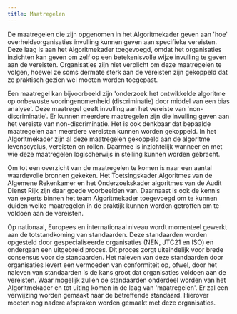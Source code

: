 ```yaml
---
title: Maatregelen
---
```


De maatregelen die zijn opgenomen in het Algoritmekader geven aan 'hoe' overheidsorganisaties invulling kunnen geven aan specifieke vereisten. Deze laag is aan het Algoritmekader toegevoegd, omdat het organisaties inzichten kan geven om zelf op een betekenisvolle wijze invulling te geven aan de vereisten. Organisaties zijn niet verplicht om deze maatregelen te volgen, hoewel ze soms dermate sterk aan de vereisten zijn gekoppeld dat ze praktisch gezien wel moeten worden toegepast.

Een maatregel kan bijvoorbeeld zijn 'onderzoek het ontwikkelde algoritme op onbewuste vooringenomenheid (discriminatie) door middel van een bias analyse'. Deze maatregel geeft invulling aan het vereiste van 'non-discriminatie'. Er kunnen meerdere maatregelen zijn die invulling geven aan het vereiste van non-discriminatie. Het is ook denkbaar dat bepaalde maatregelen aan meerdere vereisten kunnen worden gekoppeld. In het Algoritmekader zijn al deze maatregelen gekoppeld aan de algoritme levenscyclus, vereisten en rollen. Daarmee is inzichtelijk wanneer en met wie deze maatregelen logischerwijs in stelling kunnen worden gebracht.

Om tot een overzicht van de maatregelen te komen is naar een aantal waardevolle bronnen gekeken. Het Toetsingskader Algoritmes van de Algemene Rekenkamer en het Onderzoekskader algoritmes van de Audit Dienst Rijk zijn daar goede voorbeelden van. Daarnaast is ook de kennis van experts binnen het team Algoritmekader toegevoegd om te kunnen duiden welke maatregelen in de praktijk kunnen worden getroffen om te voldoen aan de vereisten.

Op nationaal, Europees en internationaal niveau wordt momenteel gewerkt aan de totstandkoming van standaarden. Deze standaarden worden opgesteld door gespecialiseerde organisaties (NEN, JTC21 en ISO) en ondergaan een uitgebreid proces. Dit proces zorgt uiteindelijk voor brede consensus voor de standaarden. Het naleven van deze standaarden door organisaties levert een vermoeden van conformiteit op, ofwel, door het naleven van standaarden is de kans groot dat organisaties voldoen aan de vereisten. Waar mogelijk zullen de standaarden onderdeel worden van het Algoritmekader en tot uiting komen in de laag van 'maatregelen'. Er zal een verwijzing worden gemaakt naar de betreffende standaard. Hierover moeten nog nadere afspraken worden gemaakt met deze organisaties.
